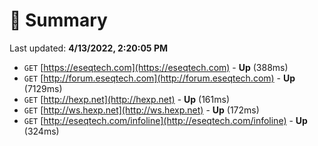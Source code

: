 # 📖 Summary
Last updated: **4/13/2022, 2:20:05 PM**

- `GET` [https://eseqtech.com](https://eseqtech.com) - **Up** (388ms)
- `GET` [http://forum.eseqtech.com](http://forum.eseqtech.com) - **Up** (7129ms)
- `GET` [http://hexp.net](http://hexp.net) - **Up** (161ms)
- `GET` [http://ws.hexp.net](http://ws.hexp.net) - **Up** (172ms)
- `GET` [http://eseqtech.com/infoline](http://eseqtech.com/infoline) - **Up** (324ms)
